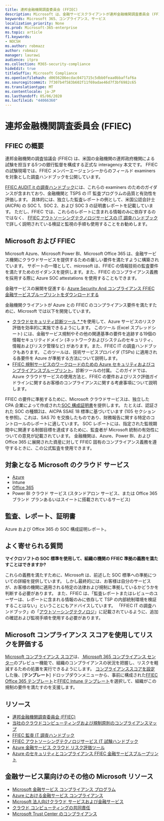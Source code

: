 ```yaml
---
title: 連邦金融機関調査委員会 (FFIEC)
description: Microsoft は、金融サービスクライアントが連邦金融機関調査委員会 (FFIEC) の監査要件に準拠しています。
keywords: Microsoft 365、コンプライアンス、サービス
localization_priority: None
ms.prod: Microsoft-365-enterprise
ms.topic: article
f1.keywords:
- NOCSH
ms.author: robmazz
author: robmazz
manager: laurawi
audience: itpro
ms.collection: M365-security-compliance
hideEdit: true
titleSuffix: Microsoft Compliance
ms.openlocfilehash: d0656286ecdac0471715c5dbb0feaa0bbaffaf6a
ms.sourcegitcommit: 7f307b4f583b602f11f69adae46d7f3bf6982c65
ms.translationtype: MT
ms.contentlocale: ja-JP
ms.lasthandoff: 05/06/2020
ms.locfileid: "44066360"
---
```

# <a name="federal-financial-institutions-examination-council-ffiec"></a>連邦金融機関調査委員会 (FFIEC)

## <a name="ffiec-overview"></a>FFIEC の概要

連邦金融機関の調査協議会 (FFIEC) は、米国の金融機関の連邦政府機関による試験を担当する5つの銀行監督を構成する正式な interagency 本文です。 FFIEC の試験現場では、FFIEC メンバーエージェンシーからのフィールド examiners を対象とした調査ハンドブックを公開しています。

[FFIEC AUDIT it の調査ハンドブック](https://ithandbook.ffiec.gov/it-booklets/audit.aspx)には、これらの examiners のためのガイダンスが含まれており、金融機関と TSPS の IT 監査プログラムの品質と有効性を評価します。 具体的には、独立した監査レポートの例として、米国公認会計士 (AICPA) の SOC 1、SOC 2、および SOC 3 の証明書レポートを記載しています。 ただし、FFIEC では、これらのレポートに含まれる情報のみに依存するのではなく、 [FFIEC アウトソーシングテクノロジサービスの IT 調査ハンドブック](https://ithandbook.ffiec.gov/it-booklets/outsourcing-technology-services.aspx)で詳しく説明されている検証と監視の手順も使用することをお勧めします。

## <a name="microsoft-and-ffiec"></a>Microsoft および FFIEC

Microsoft Azure、Microsoft Power BI、Microsoft Office 365 は、金融サービス機関にクラウドサービスを提供するための厳しい要件を満たすように構築されています。 サポートの一環として、microsoft は、FFIEC の情報技術の監査要件を満たすためのガイダンスを提供します。また、FFIEC のコンプライアンス義務を採用する際に Azure SOC attestations を使用することもできます。

金融サービスの展開を促進する: [Azure Security And コンプライアンス FFIEC 金融サービスブループリントをダウンロードする](https://servicetrust.microsoft.com/ViewPage/FFIECBlueprint)

金融機関クライアントが Azure との FFIEC のコンプライアンス要件を満たすために、Microsoft では以下を開発しています。

- [クラウドセキュリティ診断ツール * *](https://aka.ms/FFIEC-CSDT)を使用して、Azure サービスのリスク評価を効率的に実施できるようにします。 このツール (Excel スプレッドシート) には、金融サービス規制やその他の関連基準の要件を追跡する19個の情報セキュリティドメイン (ネットワークおよびシステムのセキュリティ、情報およびリスク管理など) があります。また、FFIEC IT の調査ハンドブックもあります。 このツールは、技術サービスプロバイダ (TSPs) に適用される各要件を Azure が準拠する方法について説明します。
- [FFIEC 規制サービスのワークロードのための Azure セキュリティおよびコンプライアンスブループリント](https://servicetrust.microsoft.com/ViewPage/FFIECBlueprint)。診断ツールの付属。 このガイドでは、Azure クラウドサービスの使用方法と、FFIEC の要件およびリスク評価ガイドラインに関するお客様のコンプライアンスに関する考慮事項について説明します。

FFIEC の要件に準拠するために、Microsoft クラウドサービスは、独立した CPA 企業によって作成された[SOC 構成証明書](offering-SOC.md)を提供します。 たとえば、認証された SOC の種類2は、AICPA SSAE 18 標準に基づいています (105 セクションを参照)。これは、SAS 70 を交換したものであり、財務報告に関する特定のコントロールのレポートに適しています。 SOC レポートには、指定された監視期間中に関連する制御目標を達成するために、監査者が Microsoft 統制の有効性についての意見が記載されています。 金融機関は、Azure、Power BI、および Office 365 に展開された資産に対して FFIEC 固有のコンプライアンス義務を遵守するときに、この公式監査を使用できます。

## <a name="microsoft-in-scope-cloud-services"></a>対象となる Microsoft のクラウド サービス

- [Azure](https://aka.ms/AzureCompliance)
- Intune
- [Office 365](https://go.microsoft.com/fwlink/p/?LinkID=2077751)
- Power BI クラウド サービス (スタンドアロン サービス、または Office 365 ブランド プランあるいはスイートに搭載されているサービス)

## <a name="audits-reports-and-certificates"></a>監査、レポート、証明書

Azure および Office 365 の SOC 構成証明レポート。

## <a name="frequently-asked-questions"></a>よく寄せられる質問

**マイクロソフトの SOC 標準を使用して、組織の機関の FFIEC 準拠の義務を満たすことはできますか?**

これらの義務を満たすために、Microsoft は、前述した SOC 標準への準拠についての詳細を提供しています。 しかし最終的には、お客様は自分のサービスが、お客様の機関に適用される特定の法律および規制に準拠しているかどうかを判断する必要があります。 また、FFIEC は、「監査レポートまたはレビューのユーザーは、レポートに含まれる情報のみに依存して TSP の内部統制環境を検証することはない」ということにもアドバイスしています。 「FFIEC IT の調査ハンドブック」の「[アウトソーシングテクノロジ](https://ithandbook.ffiec.gov/it-booklets/outsourcing-technology-services.aspx)」に記載されているように、追加の確認および監視手順を使用する必要があります。

## <a name="use-microsoft-compliance-score-to-assess-your-risk"></a>Microsoft コンプライアンス スコアを使用してリスクを評価する

[Microsoft コンプライアンス スコア](compliance-score.md)は、[ Microsoft 365 コンプライアンス センター](microsoft-365-compliance-center.md)のプレビュー機能で、組織のコンプライアンスの状況を把握し、リスクを軽減するための処置を実行できるようにします。 [コンプライアンススコアを設定](compliance-score-setup.md)した後、[**テンプレート**] ドロップダウンメニューから、事前に構成された[FFIEC Office 365 テンプレート](https://go.microsoft.com/fwlink/?linkid=2117912)と[FFIEC Intune テンプレート](https://go.microsoft.com/fwlink/?linkid=2118101)を選択して、組織がこの規制の要件を満たすのを支援します。

## <a name="resources"></a>リソース

- [連邦金融機関調査委員会 (FFIEC)](https://www.ffiec.gov/)
- [当社のクラウドコンピューティングおよび規制原則のコンプライアンスマップ](https://servicetrust.microsoft.com/ViewPage/TrustDocuments?command=Download&downloadType=Document&downloadId=5b483567-00b0-4d86-96ae-ee887dadb61c&docTab=6d000410-c9e9-11e7-9a91-892aae8839ad_Compliance_Guides)
- [FFIEC 監査 IT 調査ハンドブック](https://ithandbook.ffiec.gov/it-booklets/audit.aspx)
- [FFIEC アウトソーシングテクノロジサービス IT 試験ハンドブック](https://ithandbook.ffiec.gov/it-booklets/outsourcing-technology-services.aspx)
- [Azure 金融サービス クラウド リスク評価ツール](https://aka.ms/FFIEC-CSDT)
- [Azure のセキュリティとコンプライアンス FFIEC 金融サービスブループリント](https://servicetrust.microsoft.com/ViewPage/FFIECBlueprint)

## <a name="other-microsoft-resources-for-financial-services"></a>金融サービス業向けのその他の Microsoft リソース

- [Microsoft 金融サービス コンプライアンス プログラム](https://www.microsoft.com/download/details.aspx?id=55332)
- [Azure における金融サービス コンプライアンス](https://azure.microsoft.com/resources/videos/azurecon-2015-financial-services-compliance-in-azure/)
- [Microsoft 法人向けクラウド サービスおよび金融サービス](https://servicetrust.microsoft.com/viewpage/financialservicesoverview)
- [クラウド コンピューティングの共同責任](https://aka.ms/sharedresponsibility)
- [Microsoft Trust Center のコンプライアンス](https://www.microsoft.com/trust-center/compliance/compliance-overview)
